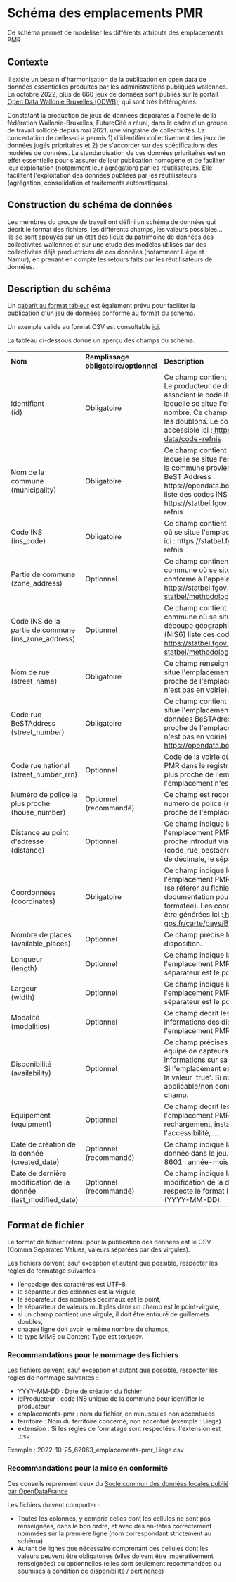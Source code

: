 # Schéma des emplacements PMR
Ce schéma permet de modéliser les différents attributs des emplacements PMR 

## Contexte

Il existe un besoin d'harmonisation de la publication en open data de données essentielles produites par les administrations publiques wallonnes. En octobre 2022, plus de 660 jeux de données sont publiés sur le portail [Open Data Wallonie Bruxelles (ODWB)](https://www.odwb.be/explore/?sort=modified), qui sont très hétérogènes. 

Constatant la production de jeux de données disparates à l'échelle de la fédération Wallonie-Bruxelles, FuturoCité a réuni, dans le cadre d'un groupe de travail sollicité depuis mai 2021, une vingtaine de collectivités. La concertation de celles-ci a permis 1) d'identifier collectivement des jeux de données jugés prioritaires et 2) de s'accorder sur des spécifications des modèles de données. 
La standardisation de ces données prioritaires est en effet essentielle pour s'assurer de leur publication homogène et de faciliter leur exploitation (notamment leur agrégation) par les réutilisateurs. Elle facilitent l'exploitation des données publiées par les réutilisateurs (agrégation, consolidation et traitements automatiques).

## Construction du schéma de données 

Les membres du groupe de travail ont défini un schéma de données qui décrit le format des fichiers, les différents champs, les valeurs possibles… Ils se sont appuyés sur un état des lieux du patrimoine de données des collectivités wallonnes et sur une étude des modèles utilisés par des collectivités déjà productrices de ces données (notamment Liège et Namur), en prenant en compte les retours faits par les réutilisateurs de données. 

## Description du schéma

Un [gabarit au format tableur](https://github.com/FuturoCite/standard-emplacements-PMR/blob/main/Schema_emplacements_pmr_gabarit.xlsx) est également prévu pour faciliter la publication d'un jeu de données conforme au format du schéma.

Un exemple valide au format CSV est consultable [ici](https://github.com/FuturoCite/standard-emplacements-PMR/blob/main/exemple-valide.csv). 

La tableau ci-dessous donne un aperçu des champs du schéma. 

<table>
  <tr>
   <td><strong>Nom</strong>
   </td>
    <td><strong>Remplissage obligatoire/optionnel</strong>
   </td>
   <td><strong>Description</strong>
   </td>
  </tr>
  <tr>
   <td>Identifiant 
   <br>(id)
   </td>
   <td>Obligatoire
   </td>
   <td>Ce champ contient un identifiant unique local. Le producteur de données
le génère en associant le code INS de la commune dans laquelle se situe
l'emplacement PMR à un nombre. Ce champ permet d'éviter localement les doublons.
Le code INS de la commune est accessible ici :<a
href="https://statbel.fgov.be/fr/open-data/code-refnis">
https://statbel.fgov.be/fr/open-data/code-refnis</a>
   </td>
  </tr>
  <tr>
   <td>Nom de la commune 
   <br>(municipality)
   </td>
    <td>Obligatoire
   </td>
   <td>Ce champ contient le nom de la commune dans laquelle se situe
l'emplacement PMR. Le nom de la commune provient de la base de données BeST
Address : https://opendata.bosa.be/index.fr.html ou de la liste des codes INS :
https://statbel.fgov.be/fr/open-data/code-refnis
   </td>
  </tr>
  <tr>
   <td>Code INS 
   <br>(ins_code)
   </td>
    <td>Obligatoire
   </td>
   <td>Ce champ contient le code INS de la commune où se situe l'emplacement
PMR. Il est accessible ici : https://statbel.fgov.be/fr/open-data/code-refnis
   </td>
  </tr>
  <tr>
   <td>Partie de commune 
   <br>(zone_address)
   </td>
    <td>Optionnel
   </td>
   <td>Ce champ continent le nom de la partie de commune où se situe
l'emplacement PMR, conforme à l'appelation dans StatBel :<a
href="https://statbel.fgov.be/fr/propos-de-statbel/methodologie/classifications/geographie">
https://statbel.fgov.be/fr/propos-de-statbel/methodologie/classifications/geographie</a>
   </td>
  </tr>
  <tr>
   <td>Code INS de la partie de commune 
   <br>(ins_zone_address)
   </td>
    <td>Optionnel
   </td>
   <td>Ce champ contient le code INS de la partie de commune où se situe
l'emplacement PMR. La découpe géographique de StatBel Level 5 (NIS6) liste ces
codes :<a
href="https://statbel.fgov.be/fr/propos-de-statbel/methodologie/classifications/geographie">
https://statbel.fgov.be/fr/propos-de-statbel/methodologie/classifications/geographie</a>
   </td>
  </tr>
  <tr>
   <td>Nom de rue 
   <br>(street_name)
   </td>
    <td>Obligatoire
   </td>
   <td>Ce champ renseigne le nom de la voirie où se situe l'emplacement PMR (ou
de la voirie la plus proche de l'emplacement PMR si l'emplacement n'est pas en
voirie).
   </td>
  </tr>
  <tr>
   <td>Code rue BeSTAddress 
   <br>(street_number)
   </td>
    <td>Obligatoire
   </td>
   <td>Ce champ contient le code de la voirie où se situe l'emplacement PMR dans
la base de données BeSTAdress (ou de la voirie la plus proche de l'emplacement
PMR si l'emplacement n'est pas en voirie) :<a
href="https://opendata.bosa.be/index.fr.html">
https://opendata.bosa.be/index.fr.html</a>
   </td>
  </tr>
  <tr>
   <td>Code rue national 
   <br>(street_number_rrn)
   </td>
    <td>Optionnel
   </td>
   <td>Code de la voirie où se situe l'emplacement PMR dans le registre national
(ou de la voirie la plus proche de l'emplacement PMR si l'emplacement n'est pas
en voirie)
   </td>
  </tr>
  <tr>
   <td>Numéro de police le plus proche 
   <br>(house_number)
   </td>
    <td>Optionnel (recommandé)
   </td>
   <td>Ce champ est recommandé. Il contient le numéro de police (numéro de maison)
le plus proche de l'emplacement PMR.
   </td>
  </tr>
  <tr>
   <td>Distance au point d'adresse 
   <br>(distance)
   </td>
    <td>Optionnel
   </td>
   <td>Ce champ indique la distance, en mètres, entre l'emplacement PMR et le
point d'adresse le plus proche introduit via les autres champs
(code_rue_bestadress, num_police, …). En cas de décimale, le séparateur est le
point.
   </td>
  </tr>
  <tr>
   <td>Coordonnées 
   <br>(coordinates)
   </td>
    <td>Obligatoire
   </td>
   <td>Ce champ indique les coordonnées de l'emplacement PMR. Il est au format GeoJSON (se référer au fichier csv d'exemple et/ou à la documentation pour un exemple de valeur bien formatée). Les coordonnées d'un lieu peuvent être générées ici :<a
href="https://www.coordonnees-gps.fr/carte/pays/BE">
https://www.coordonnees-gps.fr/carte/pays/BE</a>
   </td>
  </tr>
  <tr>
   <td>Nombre de places 
   <br>(available_places)
   </td>
    <td>Optionnel
   </td>
   <td>Ce champ précise le nombre de places à disposition.
   </td>
  </tr>
  <tr>
   <td>Longueur 
   <br>(length)
   </td>
    <td>Optionnel
   </td>
   <td>Ce champ indique la longueur, en mètres, de l'emplacement PMR. En cas de
décimale, le séparateur est le point.
   </td>
  </tr>
  <tr>
   <td>Largeur 
   <br>(width)
   </td>
    <td>Optionnel
   </td>
   <td>Ce champ indique la largeur, en mètres, de l'emplacement PMR. En cas de
décimale, le séparateur est le point.
   </td>
  </tr>
  <tr>
   <td>Modalité 
   <br>(modalities)
   </td>
    <td>Optionnel
   </td>
   <td>Ce champ décrit les modalités de réservation et informations des
disponibilités de l'emplacement PMR.
   </td>
  </tr>
  <tr>
   <td>Disponibilité 
   <br>(availability)
   </td>
    <td>Optionnel
   </td>
   <td>Ce champ précises si l'emplacement PMR est équipé de capteurs permettant d'accéder à des informations sur sa disponibilité en temps réels. Si l'emplacement est équipé de capteurs utiliser la valeur 'true'. Si non, la valeur 'false'. Si non applicable/non connu : ne pas renseigner ce champ.
   </td>
  </tr>
  <tr>
   <td>Equipement 
   <br>(equipment)
   </td>
    <td>Optionnel
   </td>
   <td>Ce champ décrit les équipements présents sur l'emplacement PMR : arceau
vélo, bornes de rechargement, installations relatives à l'accessibilité, …
   </td>
  </tr>
  <tr>
   <td>Date de création de la donnée 
   <br>(created_date)
   </td>
    <td>Optionnel (recommandé)
   </td>
   <td>Ce champ indique la date de création de la donnée dans le jeu. Il
respecte le format ISO 8601 : année-mois-jour (YYYY-MM-DD)
   </td>
  </tr>
  <tr>
   <td>Date de dernière modification de la donnée 
   <br>(last_modified_date)
   </td>
    <td>Optionnel (recommandé)
   </td>
   <td>Ce champ indique la date de la dernière modification de la donnée dans le
jeu. Il respecte le format ISO 8601 : année-mois-jour (YYYY-MM-DD).
   </td>
  </tr>
</table>


## Format de fichier 

Le format de fichier retenu pour la publication des données est le CSV (Comma Separated Values, valeurs séparées par des virgules).

Les fichiers doivent, sauf exception et autant que possible, respecter les règles de formatage suivantes :

* l’encodage des caractères est UTF-8,
* le séparateur des colonnes est la virgule,
* le séparateur des nombres décimaux est le point,
* le séparateur de valeurs multiples dans un champ est le point-virgule,
* si un champ contient une virgule, il doit être entouré de guillemets doubles,
* chaque ligne doit avoir le même nombre de champs,
* le type MIME ou Content-Type est text/csv.

### Recommandations pour le nommage des fichiers 

Les fichiers doivent, sauf exception et autant que possible, respecter les règles de nommage suivantes :

* YYYY-MM-DD : Date de création du fichier
* idProducteur : code INS unique de la commune pour identifier le producteur
* emplacements-pmr : nom du fichier, en minuscules non accentuées
* territoire : Nom du territoire concerné, non accentué (exemple : Liege)
* extension : Si les règles de formatage sont respectées, l'extension est .csv

Exemple : 2022-10-25_62063_emplacements-pmr_Liege.csv

### Recommandations pour la mise en conformité 

Ces conseils reprennent ceux du [Socle commun des données locales publié par OpenDataFrance](https://scdl.opendatafrance.net/docs/recommandations-relatives-aux-jeux-de-donnees.html)

Les fichiers doivent comporter :

* Toutes les colonnes, y compris celles dont les cellules ne sont pas renseignées, dans le bon ordre, et avec des en-têtes correctement nommées sur la première ligne (nom correspondant strictement au schéma)
* Autant de lignes que nécessaire comprenant des cellules dont les valeurs peuvent être obligatoires (elles doivent être impérativement renseignées) ou optionnelles (elles sont seulement recommandées ou soumises à condition de disponibilité / pertinence)
